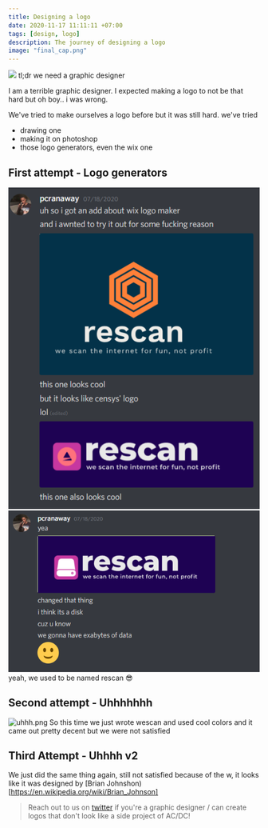 ```yaml
---
title: Designing a logo
date: 2020-11-17 11:11:11 +07:00
tags: [design, logo]
description: The journey of designing a logo
image: "final_cap.png"
---
```



![](photoshop.gif)
tl;dr we need a graphic designer

I am a terrible graphic designer. I expected making a logo to not be that hard but oh boy.. i was wrong.

We've tried to make ourselves a logo before but it was still hard. we've tried
- drawing one
- making it on photoshop
- those logo generators, even the wix one

## First attempt - Logo generators
![](first_attempt.png)
![](first_attempt_2.png)
yeah, we used to be named rescan 😎

## Second attempt - Uhhhhhhh
![uhhh.png]()
So this time we just wrote wescan and used cool colors and it came out pretty decent but we were not satisfied

## Third Attempt - Uhhhh v2
We just did the same thing again, still not satisfied because of the w, it looks like it was designed by [Brian Johnshon)[https://en.wikipedia.org/wiki/Brian_Johnson]

> Reach out to us on [twitter](https://twitter.com/wescanRS) if you're a graphic designer / can create logos that don't look like a side project of AC/DC!

